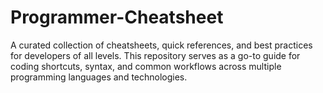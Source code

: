 # Programmer-Cheatsheet
A curated collection of cheatsheets, quick references, and best practices for developers of all levels. This repository serves as a go-to guide for coding shortcuts, syntax, and common workflows across multiple programming languages and technologies. 
